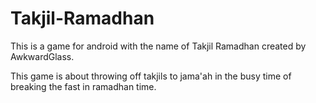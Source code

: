 # Takjil-Ramadhan
This is a game for android with the name of Takjil Ramadhan created by AwkwardGlass.

This game is about throwing off takjils to jama'ah in the busy time of breaking the fast in ramadhan time.
